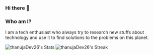### Hi there 👋
### Who am I?

I am a tech enthusiast who always try to research new stuffs about technology and use it to find solutions to the problems on this planet.



![thanujaDev26's Stats](https://github-readme-stats.vercel.app/api?username=thanujaDev26&theme=radical&show_icons=true&hide_border=false&count_private=true)
![thanujaDev26's Streak](https://github-readme-streak-stats.herokuapp.com/?user=thanujaDev26&theme=radical&hide_border=false)
